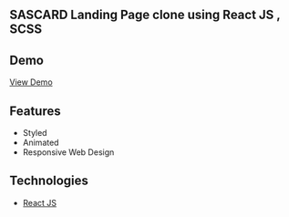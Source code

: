 ## SASCARD Landing Page clone using React JS , SCSS

## Demo

[View Demo](https://sascard.netlify.app/)

## Features

- Styled 
- Animated
- Responsive Web Design

## Technologies 

- [React JS](https://reactjs.org/docs/getting-started.html)
